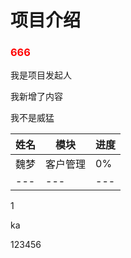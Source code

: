 
# 项目介绍


<h3 style="color:red;">666</h3>

我是项目发起人

我新增了内容


我不是威猛

|姓名|模块|进度|
|---|---|---|
|魏梦|客户管理|0%|
|---|---|---|


1


ka


123456
